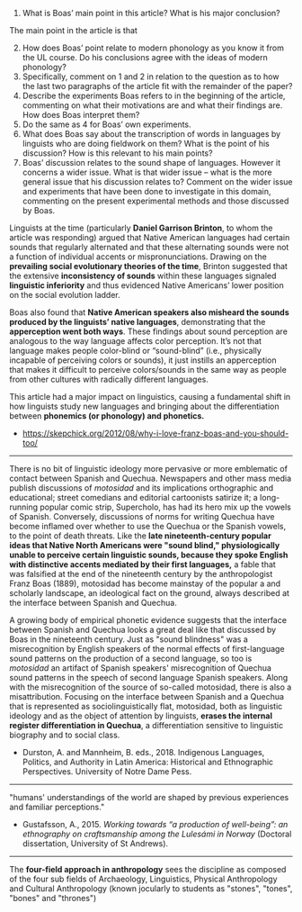 1.   What is Boas’ main point in this article? What is his major conclusion?

The main point in the article is that 

2.   How does Boas’ point relate to modern phonology as you know it from the UL course. Do his conclusions agree with the ideas of modern phonology?
3.   Specifically, comment on 1 and 2 in relation to the question as to how the last two paragraphs of the article fit with the remainder of the paper?
4.   Describe the experiments Boas refers to in the beginning of the article, commenting on what their motivations are and what their findings are. How does Boas interpret them?
5.   Do the same as 4 for Boas’ own experiments.
6.   What does Boas say about the transcription of words in languages by linguists who are doing fieldwork on them? What is the point of his discussion? How is this relevant to his main points?
7.   Boas’ discussion relates to the sound shape of languages. However it concerns a wider issue. What is that wider issue – what is the more general issue that his discussion relates to? Comment on the wider issue and experiments that have been done to investigate in this domain, commenting on the present experimental methods and those discussed by Boas.



Linguists at the time (particularly **Daniel Garrison Brinton**, to whom the article was responding) argued that Native American languages had certain sounds that regularly alternated and that these alternating sounds were not a function of individual accents or mispronunciations. Drawing on the **prevailing social evolutionary theories of the time**, Brinton suggested that the extensive **inconsistency of sounds** within these languages signaled **linguistic inferiority** and thus evidenced Native Americans’ lower position on the social evolution ladder.


Boas also found that **Native American speakers also misheard the sounds produced by the linguists’ native languages**, demonstrating that the **apperception went both ways**. These findings about sound perception are analogous to the way language affects color perception. It’s not that language makes people color-blind or “sound-blind” (i.e., physically incapable of perceiving colors or sounds), it just instills an apperception that makes it difficult to perceive colors/sounds in the same way as people from other cultures with radically different languages.

This article had a major impact on linguistics, causing a fundamental shift in how linguists study new languages and bringing about the differentiation between **phonemics (or phonology) and phonetics.**

- https://skepchick.org/2012/08/why-i-love-franz-boas-and-you-should-too/

---

There is no bit of linguistic ideology more pervasive or more
emblematic of contact between Spanish and Quechua. Newspapers
and other mass media publish discussions of _motosidad_ and its
implications orthographic and educational; street comedians and
editorial cartoonists satirize it; a long-running popular comic strip,
Supercholo, has had its hero mix up the vowels of Spanish. Conversely,
discussions of norms for writing Quechua have become inflamed over
whether to use the Quechua or the Spanish vowels, to the point of
death threats. Like the **late nineteenth-century popular ideas that
Native North Americans were "sound blind," physiologically unable
to perceive certain linguistic sounds, because they spoke English with
distinctive accents mediated by their first languages,** a fable that was
falsified at the end of the nineteenth century by the anthropologist
Franz Boas (1889), motosidad has become mainstay of the popular a
and scholarly landscape, an ideological fact on the ground, always
described at the interface between Spanish and Quechua.


A growing body of empirical phonetic evidence suggests that the
interface between Spanish and Quechua looks a great deal like that
discussed by Boas in the nineteenth century. Just as "sound
blindness" was a misrecognition by English speakers of the normal
effects of first-language sound patterns on the production of a second
language, so too is _motosidad_ an artifact of Spanish speakers'
misrecognition of Quechua sound patterns in the speech of second
language Spanish speakers. Along with the misrecognition of the
source of so-called motosidad, there is also a misattribution. Focusing
on the interface between Spanish and a Quechua that is represented
as sociolinguistically flat, motosidad, both as linguistic ideology and as
the object of attention by linguists, **erases the internal register
differentiation in Quechua**, a differentiation sensitive to linguistic
biography and to social class.

- Durston, A. and Mannheim, B. eds., 2018. Indigenous Languages, Politics, and Authority in Latin America: Historical and Ethnographic Perspectives. University of Notre Dame Pess.


---

 "humans' understandings of the world are shaped by previous experiences and familiar perceptions."

 - Gustafsson, A., 2015. _Working towards “a production of well-being”: an ethnography on craftsmanship among the Lulesámi in Norway_ (Doctoral dissertation, University of St Andrews).

---


The **four-field approach in anthropology** sees the discipline as composed of the four sub fields of Archaeology, Linguistics, Physical Anthropology and Cultural Anthropology (known jocularly to students as "stones", "tones", "bones" and "thrones")


